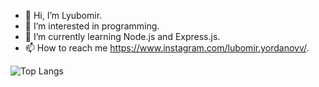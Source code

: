 - 👋 Hi, I’m Lyubomir.                                                                             
- 👀 I’m interested in programming.
- 🌱 I’m currently learning Node.js and Express.js.                       
- 📫 How to reach me https://www.instagram.com/lubomir.yordanovv/.  

![Top Langs](https://github-readme-stats.vercel.app/api/top-langs/?username=lyubomir08&layout=compact)  
